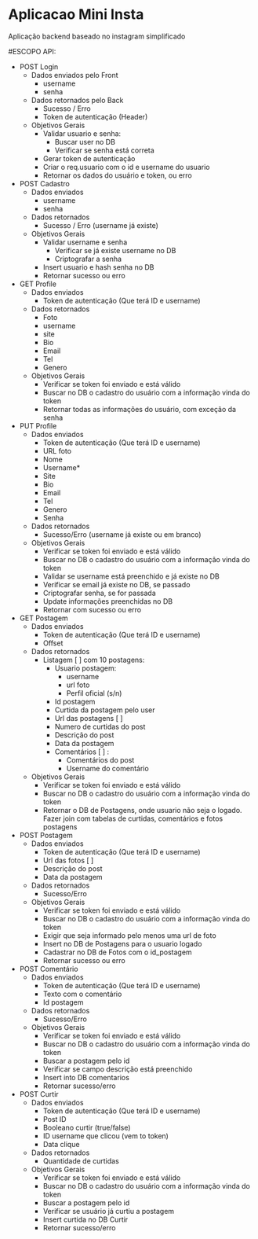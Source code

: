 # Aplicacao Mini Insta

Aplicação backend baseado no instagram simplificado

#ESCOPO API:

- POST Login
  - Dados enviados pelo Front
    - username
    - senha
  - Dados retornados pelo Back
    - Sucesso / Erro
    - Token de autenticação (Header)
  - Objetivos Gerais
    - Validar usuario e senha:
      - Buscar user no DB
      - Verificar se senha está correta
    - Gerar token de autenticação
    - Criar o req.usuario com o id e username do usuario
    - Retornar os dados do usuário e token, ou erro
- POST Cadastro
  - Dados enviados
    - username
    - senha
  - Dados retornados
    - Sucesso / Erro (username já existe)
  - Objetivos Gerais
    - Validar username e senha
      - Verificar se já existe username no DB
      - Criptografar a senha
    - Insert usuario e hash senha no DB
    - Retornar sucesso ou erro
- GET Profile
  - Dados enviados
    - Token de autenticação (Que terá ID e username)
  - Dados retornados
    - Foto
    - username
    - site
    - Bio
    - Email
    - Tel
    - Genero
  - Objetivos Gerais
    - Verificar se token foi enviado e está válido
    - Buscar no DB o cadastro do usuário com a informação vinda do token
    - Retornar todas as informações do usuário, com exceção da senha
- PUT Profile
  - Dados enviados
    - Token de autenticação (Que terá ID e username)
    - URL foto
    - Nome
    - Username\*
    - Site
    - Bio
    - Email
    - Tel
    - Genero
    - Senha
  - Dados retornados
    - Sucesso/Erro (username já existe ou em branco)
  - Objetivos Gerais
    - Verificar se token foi enviado e está válido
    - Buscar no DB o cadastro do usuário com a informação vinda do token
    - Validar se username está preenchido e já existe no DB
    - Verificar se email já existe no DB, se passado
    - Criptografar senha, se for passada
    - Update informações preenchidas no DB
    - Retornar com sucesso ou erro
- GET Postagem
  - Dados enviados
    - Token de autenticação (Que terá ID e username)
    - Offset
  - Dados retornados
    - Listagem [ ] com 10 postagens:
      - Usuario postagem:
        - username
        - url foto
        - Perfil oficial (s/n)
      - Id postagem
      - Curtida da postagem pelo user
      - Url das postagens [ ]
      - Numero de curtidas do post
      - Descrição do post
      - Data da postagem
      - Comentários [ ] :
        - Comentários do post
        - Username do comentário
  - Objetivos Gerais
    - Verificar se token foi enviado e está válido
    - Buscar no DB o cadastro do usuário com a informação vinda do token
    - Retornar o DB de Postagens, onde usuario não seja o logado. Fazer join com tabelas de curtidas, comentários e fotos postagens
- POST Postagem
  - Dados enviados
    - Token de autenticação (Que terá ID e username)
    - Url das fotos [ ]
    - Descrição do post
    - Data da postagem
  - Dados retornados
    - Sucesso/Erro
  - Objetivos Gerais
    - Verificar se token foi enviado e está válido
    - Buscar no DB o cadastro do usuário com a informação vinda do token
    - Exigir que seja informado pelo menos uma url de foto
    - Insert no DB de Postagens para o usuario logado
    - Cadastrar no DB de Fotos com o id_postagem
    - Retornar sucesso ou erro
- POST Comentário
  - Dados enviados
    - Token de autenticação (Que terá ID e username)
    - Texto com o comentário
    - Id postagem
  - Dados retornados
    - Sucesso/Erro
  - Objetivos Gerais
    - Verificar se token foi enviado e está válido
    - Buscar no DB o cadastro do usuário com a informação vinda do token
    - Buscar a postagem pelo id
    - Verificar se campo descrição está preenchido
    - Insert into DB comentarios
    - Retornar sucesso/erro
- POST Curtir
  - Dados enviados
    - Token de autenticação (Que terá ID e username)
    - Post ID
    - Booleano curtir (true/false)
    - ID username que clicou (vem to token)
    - Data clique
  - Dados retornados
    - Quantidade de curtidas
  - Objetivos Gerais
    - Verificar se token foi enviado e está válido
    - Buscar no DB o cadastro do usuário com a informação vinda do token
    - Buscar a postagem pelo id
    - Verificar se usuário já curtiu a postagem
    - Insert curtida no DB Curtir
    - Retornar sucesso/erro
